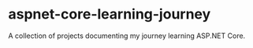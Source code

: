 # aspnet-core-learning-journey
A collection of projects documenting my journey learning ASP.NET Core.
